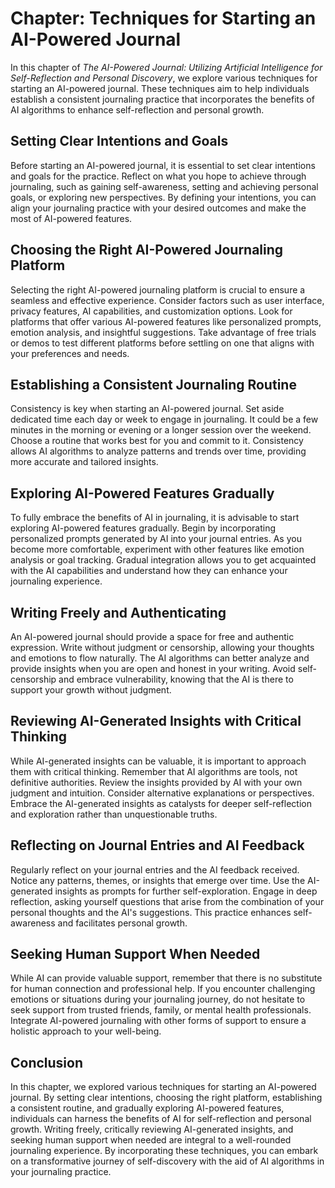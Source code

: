 Chapter: Techniques for Starting an AI-Powered Journal
======================================================

In this chapter of *The AI-Powered Journal: Utilizing Artificial Intelligence for Self-Reflection and Personal Discovery*, we explore various techniques for starting an AI-powered journal. These techniques aim to help individuals establish a consistent journaling practice that incorporates the benefits of AI algorithms to enhance self-reflection and personal growth.

Setting Clear Intentions and Goals
----------------------------------

Before starting an AI-powered journal, it is essential to set clear intentions and goals for the practice. Reflect on what you hope to achieve through journaling, such as gaining self-awareness, setting and achieving personal goals, or exploring new perspectives. By defining your intentions, you can align your journaling practice with your desired outcomes and make the most of AI-powered features.

Choosing the Right AI-Powered Journaling Platform
-------------------------------------------------

Selecting the right AI-powered journaling platform is crucial to ensure a seamless and effective experience. Consider factors such as user interface, privacy features, AI capabilities, and customization options. Look for platforms that offer various AI-powered features like personalized prompts, emotion analysis, and insightful suggestions. Take advantage of free trials or demos to test different platforms before settling on one that aligns with your preferences and needs.

Establishing a Consistent Journaling Routine
--------------------------------------------

Consistency is key when starting an AI-powered journal. Set aside dedicated time each day or week to engage in journaling. It could be a few minutes in the morning or evening or a longer session over the weekend. Choose a routine that works best for you and commit to it. Consistency allows AI algorithms to analyze patterns and trends over time, providing more accurate and tailored insights.

Exploring AI-Powered Features Gradually
---------------------------------------

To fully embrace the benefits of AI in journaling, it is advisable to start exploring AI-powered features gradually. Begin by incorporating personalized prompts generated by AI into your journal entries. As you become more comfortable, experiment with other features like emotion analysis or goal tracking. Gradual integration allows you to get acquainted with the AI capabilities and understand how they can enhance your journaling experience.

Writing Freely and Authenticating
---------------------------------

An AI-powered journal should provide a space for free and authentic expression. Write without judgment or censorship, allowing your thoughts and emotions to flow naturally. The AI algorithms can better analyze and provide insights when you are open and honest in your writing. Avoid self-censorship and embrace vulnerability, knowing that the AI is there to support your growth without judgment.

Reviewing AI-Generated Insights with Critical Thinking
------------------------------------------------------

While AI-generated insights can be valuable, it is important to approach them with critical thinking. Remember that AI algorithms are tools, not definitive authorities. Review the insights provided by AI with your own judgment and intuition. Consider alternative explanations or perspectives. Embrace the AI-generated insights as catalysts for deeper self-reflection and exploration rather than unquestionable truths.

Reflecting on Journal Entries and AI Feedback
---------------------------------------------

Regularly reflect on your journal entries and the AI feedback received. Notice any patterns, themes, or insights that emerge over time. Use the AI-generated insights as prompts for further self-exploration. Engage in deep reflection, asking yourself questions that arise from the combination of your personal thoughts and the AI's suggestions. This practice enhances self-awareness and facilitates personal growth.

Seeking Human Support When Needed
---------------------------------

While AI can provide valuable support, remember that there is no substitute for human connection and professional help. If you encounter challenging emotions or situations during your journaling journey, do not hesitate to seek support from trusted friends, family, or mental health professionals. Integrate AI-powered journaling with other forms of support to ensure a holistic approach to your well-being.

Conclusion
----------

In this chapter, we explored various techniques for starting an AI-powered journal. By setting clear intentions, choosing the right platform, establishing a consistent routine, and gradually exploring AI-powered features, individuals can harness the benefits of AI for self-reflection and personal growth. Writing freely, critically reviewing AI-generated insights, and seeking human support when needed are integral to a well-rounded journaling experience. By incorporating these techniques, you can embark on a transformative journey of self-discovery with the aid of AI algorithms in your journaling practice.

